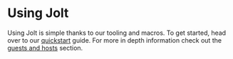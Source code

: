 # Using Jolt
Using Jolt is simple thanks to our tooling and macros. To get started, head over to our [quickstart](./usage/quickstart.md) guide. For more in depth information check out the [guests and hosts](./usage/guests_hosts.md) section.

